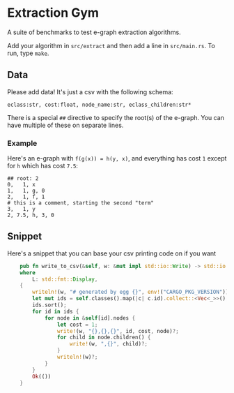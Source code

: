 # Extraction Gym

A suite of benchmarks to test e-graph extraction algorithms.

Add your algorithm in `src/extract` and then add a line in `src/main.rs`. 
To run, type `make`.

## Data

Please add data! It's just a csv with the following schema:

```
eclass:str, cost:float, node_name:str, eclass_children:str*
```

There is a special `##` directive to specify the root(s) of the e-graph.
You can have multiple of these on separate lines.

### Example

Here's an e-graph with `f(g(x)) = h(y, x)`, and everything has cost `1` except for `h` which has cost `7.5`:

```csv
## root: 2
0,   1, x
1,   1, g, 0
2,   1, f, 1
# this is a comment, starting the second "term"
3,   1, y
2, 7.5, h, 3, 0
```

## Snippet

Here's a snippet that you can base your csv printing code on if you want 

```rust 
    pub fn write_to_csv(&self, w: &mut impl std::io::Write) -> std::io::Result<()>
    where
        L: std::fmt::Display,
    {
        writeln!(w, "# generated by egg {}", env!("CARGO_PKG_VERSION"))?;
        let mut ids = self.classes().map(|c| c.id).collect::<Vec<_>>();
        ids.sort();
        for id in ids {
            for node in &self[id].nodes {
                let cost = 1;
                write!(w, "{},{},{}", id, cost, node)?;
                for child in node.children() {
                    write!(w, ",{}", child)?;
                }
                writeln!(w)?;
            }
        }
        Ok(())
    }
```